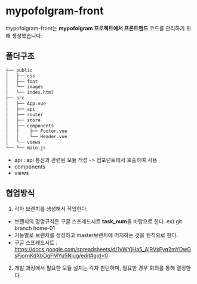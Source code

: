 # mypofolgram-front
mypofolgram-front는 **mypofolgram 프로젝트에서 프론트엔드** 코드를 관리하기 위해 생성했습니다.

## 폴더구조
```bash
├── public
│   ├── css
│   ├── font
│   └── images
│   └── index.html
├── src
│   ├── App.vue
│   ├── api
│   ├── router
│   ├── store  
│   ├── components 
│   │    ├── Footer.vue
│   │    └── Header.vue
│   └── views
└── └── main.js
``` 
- api : api 통신과 관련된 모듈 작성 -> 컴포넌트에서 호출하여 사용
- components
- views

## 협업방식
1. 각자 브랜치를 생성해서 작업한다.
  - 브랜치의 명명규칙은 구글 스프레드시트 **task_num**을 바탕으로 한다. ex) git branch home-01
  - 기능별로 브랜치를 생성하고 master브랜치에 머지하는 것을 원칙으로 한다.
  - 구글 스프레드시트 : https://docs.google.com/spreadsheets/d/1vWYjHa5_AjRVxFyq2mYDwGsFjornKdXbDgFMYu5Njug/edit#gid=0
2. 개발 과정에서 필요한 모듈 설치는 각자 판단하며, 필요한 경우 회의를 통해 결정한다.
